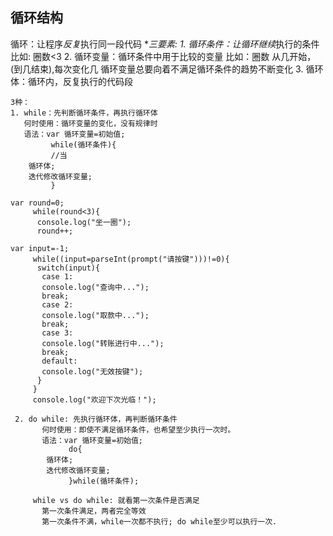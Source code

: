 ## 循环结构 ##
循环：让程序*反复*执行同一段代码
 ***三要素:
    1. 循环条件：让循环*继续*执行的条件
 		比如: 圈数<3
    2. 循环变量：循环条件中用于比较的变量
                比如：圈数
            从几开始，(到几结束),每次变化几
            循环变量总要向着不满足循环条件的趋势不断变化
    3. 循环体：循环内，反复执行的代码段

    3种：
    1. while：先判断循环条件，再执行循环体
       何时使用：循环变量的变化，没有规律时
       语法：var 循环变量=初始值;
             while(循环条件){
             //当 
		循环体;
	 	迭代修改循环变量;
             }
```
var round=0;
     while(round<3){
      console.log("坐一圈");
      round++;
```

```
var input=-1;
     while((input=parseInt(prompt("请按键")))!=0){
      switch(input){
       case 1:
       console.log("查询中...");
       break;
       case 2:
       console.log("取款中...");
       break;
       case 3:
       console.log("转账进行中...");
       break;
       default:
       console.log("无效按键");
      }
     }
     console.log("欢迎下次光临！");
```

     2. do while: 先执行循环体，再判断循环条件
           何时使用：即使不满足循环条件，也希望至少执行一次时。
           语法：var 循环变量=初始值;
                 do{
    		循环体;
    	 	迭代修改循环变量;
                 }while(循环条件);
    
         while vs do while: 就看第一次条件是否满足
           第一次条件满足，两者完全等效
           第一次条件不满，while一次都不执行; do while至少可以执行一次.

